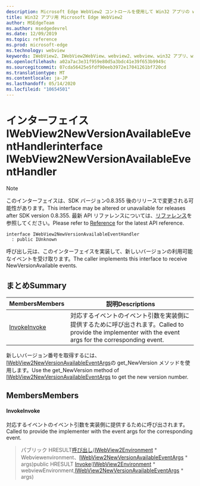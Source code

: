 ```yaml
---
description: Microsoft Edge WebView2 コントロールを使用して Win32 アプリの web コンテンツをホストする
title: Win32 アプリ用 Microsoft Edge WebView2
author: MSEdgeTeam
ms.author: msedgedevrel
ms.date: 12/09/2019
ms.topic: reference
ms.prod: microsoft-edge
ms.technology: webview
keywords: IWebView2、IWebView2WebView、webview2、webview、win32 アプリ、win32、edge
ms.openlocfilehash: a02a7ac3e31f959e80d5a3bdc41e39f653b9949c
ms.sourcegitcommit: 07cda56425e5fdf90eeb3972e17041261bf720cd
ms.translationtype: MT
ms.contentlocale: ja-JP
ms.lasthandoff: 05/14/2020
ms.locfileid: "10654501"
---
```

# <span data-ttu-id="559e1-104">インターフェイス IWebView2NewVersionAvailableEventHandler</span><span class="sxs-lookup"><span data-stu-id="559e1-104">interface IWebView2NewVersionAvailableEventHandler</span></span> 

> [!NOTE]
> <span data-ttu-id="559e1-105">このインターフェイスは、SDK バージョン0.8.355 後のリリースで変更される可能性があります。</span><span class="sxs-lookup"><span data-stu-id="559e1-105">This interface may be altered or unavailable for releases after SDK version 0.8.355.</span></span> <span data-ttu-id="559e1-106">最新 API リファレンスについては、[リファレンス](../../../webview2-api-reference.md)を参照してください。</span><span class="sxs-lookup"><span data-stu-id="559e1-106">Please refer to [Reference](../../../webview2-api-reference.md) for the latest API reference.</span></span>

```
interface IWebView2NewVersionAvailableEventHandler
  : public IUnknown
```

<span data-ttu-id="559e1-107">呼び出し元は、このインターフェイスを実装して、新しいバージョンの利用可能なイベントを受け取ります。</span><span class="sxs-lookup"><span data-stu-id="559e1-107">The caller implements this interface to receive NewVersionAvailable events.</span></span>

## <span data-ttu-id="559e1-108">まとめ</span><span class="sxs-lookup"><span data-stu-id="559e1-108">Summary</span></span>

 <span data-ttu-id="559e1-109">Members</span><span class="sxs-lookup"><span data-stu-id="559e1-109">Members</span></span>                        | <span data-ttu-id="559e1-110">説明</span><span class="sxs-lookup"><span data-stu-id="559e1-110">Descriptions</span></span>
--------------------------------|---------------------------------------------
[<span data-ttu-id="559e1-111">Invoke</span><span class="sxs-lookup"><span data-stu-id="559e1-111">Invoke</span></span>](#invoke) | <span data-ttu-id="559e1-112">対応するイベントのイベント引数を実装側に提供するために呼び出されます。</span><span class="sxs-lookup"><span data-stu-id="559e1-112">Called to provide the implementer with the event args for the corresponding event.</span></span>

<span data-ttu-id="559e1-113">新しいバージョン番号を取得するには、 [IWebView2NewVersionAvailableEventArgs](IWebView2NewVersionAvailableEventArgs.md)の get_NewVersion メソッドを使用します。</span><span class="sxs-lookup"><span data-stu-id="559e1-113">Use the get_NewVersion method of [IWebView2NewVersionAvailableEventArgs](IWebView2NewVersionAvailableEventArgs.md) to get the new version number.</span></span>

## <span data-ttu-id="559e1-114">Members</span><span class="sxs-lookup"><span data-stu-id="559e1-114">Members</span></span>

#### <span data-ttu-id="559e1-115">Invoke</span><span class="sxs-lookup"><span data-stu-id="559e1-115">Invoke</span></span> 

<span data-ttu-id="559e1-116">対応するイベントのイベント引数を実装側に提供するために呼び出されます。</span><span class="sxs-lookup"><span data-stu-id="559e1-116">Called to provide the implementer with the event args for the corresponding event.</span></span>

> <span data-ttu-id="559e1-117">パブリック HRESULT[呼び出し](#invoke)([IWebView2Environment](IWebView2Environment.md) \* Webviewenvironment、[IWebView2NewVersionAvailableEventArgs](IWebView2NewVersionAvailableEventArgs.md) \* args)</span><span class="sxs-lookup"><span data-stu-id="559e1-117">public HRESULT [Invoke](#invoke)([IWebView2Environment](IWebView2Environment.md) \* webviewEnvironment,[IWebView2NewVersionAvailableEventArgs](IWebView2NewVersionAvailableEventArgs.md) \* args)</span></span>

